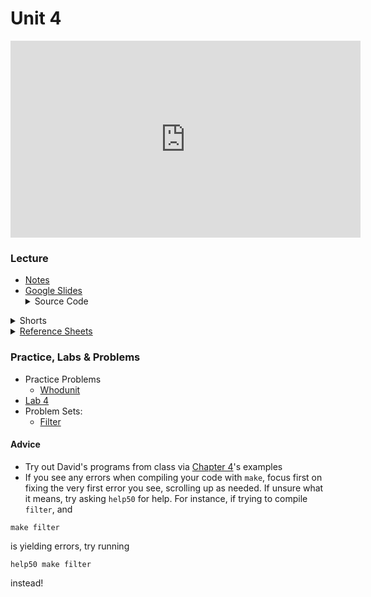 # Unit 4

<iframe width="560" height="315" src="https://www.youtube.com/embed/nvO1sq_b_zI" title="YouTube video player" frameborder="0" allow="accelerometer; autoplay; clipboard-write; encrypted-media; gyroscope; picture-in-picture; web-share" allowfullscreen></iframe>

### Lecture  
<ul>
  <li><a href="https://cs50.harvard.edu/ap/2023/curriculum/x/notes/4/">Notes</a></li>
  <li><a href="https://docs.google.com/presentation/d/1iT5GvD8LLZsbpZC9n9ZwKi898E_A8Uiuu6z5fCSbrlc/edit?usp=sharing">Google Slides</a></li>
  
  <details><summary>Source Code</summary>
  <ul>
    <li><a href="https://cdn.cs50.net/2021/fall/lectures/4/src4/">Index</a></li>
    <li><a href="https://cdn.cs50.net/2021/fall/lectures/4/src4.pdf">PDF</a></li>
    <li><a href="https://cdn.cs50.net/2021/fall/lectures/4/src4.zip">Zip</a></li>
  </ul>
  </details>
</ul>

<details><summary>Shorts</summary>
  <ul>
    <li><a href="https://www.youtube.com/watch?v=u_atXp-NF6w">Hexadecimal</a></li>
    <li><a href="https://www.youtube.com/watch?v=XISnO2YhnsY">Pointers</a></li>
    <li><a href="https://www.youtube.com/watch?v=crxfzK3Oc9M">Defining Custom Types</a></li>
    <li><a href="https://www.youtube.com/watch?v=xa4ugmMDhiE">Dynamic Memory Allocation</a></li>
    <li><a href="https://www.youtube.com/watch?v=aCPkszeKRa4">Call Stacks</a></li>
    <li><a href="https://www.youtube.com/watch?v=bOF-SpEAYgk">File Pointers</a></li>
   </ul>
</details>

<details><summary><a href="\apcsp\assets\pdfs\ch4_ref_sheets_2020.pdf">Reference Sheets</a></summary>
  <ul>
    <li><a href="\apcsp\assets\pdfs\file_io.pdf">File I/O</a></li>
    <li><a href="\apcsp\assets\pdfs\hexadecimal.pdf">Hexadecimal</a></li>
    <li><a href="\apcsp\assets\pdfs\images.pdf">Images</a></li>
    <li><a href="\apcsp\assets\pdfs\structures_and_encapsulation.pdf">Structures and Encapsulation</a></li>
  </ul>
</details>

### Practice, Labs & Problems

- Practice Problems
  - [Whodunit](https://docs.cs50.net/2019/ap/problems/whodunit/whodunit.html)
- [Lab 4](https://cs50.harvard.edu/ap/2023/curriculum/x/labs/4/)
- Problem Sets:
  - [Filter](https://cs50.harvard.edu/ap/2023/curriculum/x/psets/4/filter/less/)



#### Advice
- Try out David's programs from class via [Chapter 4](https://cdn.cs50.net/2021/fall/lectures/4/src4.pdf)'s examples
- If you see any errors when compiling your code with `make`, focus first on fixing the very first error you see, scrolling up as needed. If unsure what it means, try asking `help50` for help. For instance, if trying to compile `filter`, and

```
make filter 
```

is yielding errors, try running

```
help50 make filter
```

instead!
